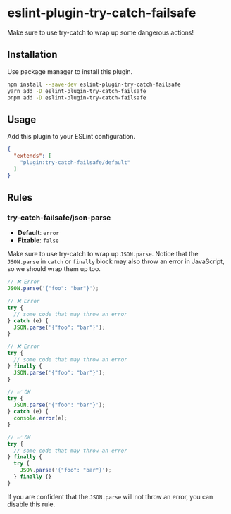 # eslint-plugin-try-catch-failsafe

Make sure to use try-catch to wrap up some dangerous actions!

## Installation

Use package manager to install this plugin.

```bash
npm install --save-dev eslint-plugin-try-catch-failsafe
yarn add -D eslint-plugin-try-catch-failsafe
pnpm add -D eslint-plugin-try-catch-failsafe
```

## Usage

Add this plugin to your ESLint configuration.

```json
{
  "extends": [
    "plugin:try-catch-failsafe/default"
  ]
}
```

## Rules

### try-catch-failsafe/json-parse

- **Default**: `error`
- **Fixable**: `false`

Make sure to use try-catch to wrap up `JSON.parse`. Notice that the `JSON.parse` in `catch` or `finally` block may also throw an error in JavaScript, so we should wrap them up too.

```js
// ❌ Error
JSON.parse('{"foo": "bar"}');

// ❌ Error
try {
  // some code that may throw an error
} catch (e) {
  JSON.parse('{"foo": "bar"}');
}

// ❌ Error
try {
  // some code that may throw an error
} finally {
  JSON.parse('{"foo": "bar"}');
}

// ✅ OK
try {
  JSON.parse('{"foo": "bar"}');
} catch (e) {
  console.error(e);
}

// ✅ OK
try {
  // some code that may throw an error
} finally {
  try {
    JSON.parse('{"foo": "bar"}');
  } finally {}
}
```

If you are confident that the `JSON.parse` will not throw an error, you can disable this rule.
